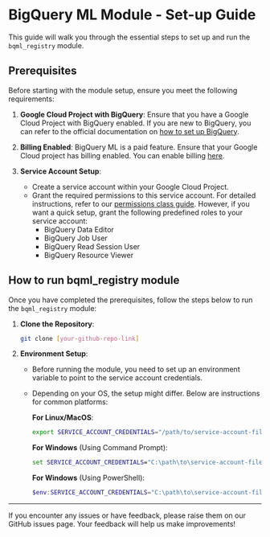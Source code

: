 # **BigQuery ML Module - Set-up Guide**

This guide will walk you through the essential steps to set up and run the `bqml_registry` module.

## **Prerequisites**
Before starting with the module setup, ensure you meet the following requirements:

1. **Google Cloud Project with BigQuery**: Ensure that you have a Google Cloud Project with BigQuery enabled. If you are new to BigQuery, you can refer to the official documentation on [how to set up BigQuery]().

2. **Billing Enabled**: BigQuery ML is a paid feature. Ensure that your Google Cloud project has billing enabled. You can enable billing [here](https://cloud.google.com/billing/docs/how-to/modify-project).

3. **Service Account Setup**:
   - Create a service account within your Google Cloud Project.
   - Grant the required permissions to this service account. For detailed instructions, refer to our [permissions class guide](). However, if you want a quick setup, grant the following predefined roles to your service account:
     - BigQuery Data Editor
     - BigQuery Job User
     - BigQuery Read Session User
     - BigQuery Resource Viewer

## **How to run bqml_registry module**

Once you have completed the prerequisites, follow the steps below to run the `bqml_registry` module:

1. **Clone the Repository**:
   ```bash
   git clone [your-github-repo-link]
   ```

2. **Environment Setup**:
   - Before running the module, you need to set up an environment variable to point to the service account credentials. 
   - Depending on your OS, the setup might differ. Below are instructions for common platforms:

     **For Linux/MacOS**:
     ```bash
     export SERVICE_ACCOUNT_CREDENTIALS="/path/to/service-account-file.json"
     ```

     **For Windows** (Using Command Prompt):
     ```cmd
     set SERVICE_ACCOUNT_CREDENTIALS="C:\path\to\service-account-file.json"
     ```

     **For Windows** (Using PowerShell):
     ```powershell
     $env:SERVICE_ACCOUNT_CREDENTIALS="C:\path\to\service-account-file.json"
     ```

---

If you encounter any issues or have feedback, please raise them on our GitHub issues page. Your feedback will help us make improvements!